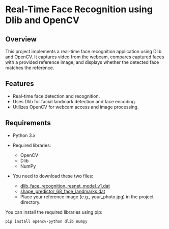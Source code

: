 # Real-Time Face Recognition using Dlib and OpenCV  

## Overview  
This project implements a real-time face recognition application using Dlib and OpenCV. It captures video from the webcam, compares captured faces with a provided reference image, and displays whether the detected face matches the reference.  

## Features  
- Real-time face detection and recognition.  
- Uses Dlib for facial landmark detection and face encoding.  
- Utilizes OpenCV for webcam access and image processing.  

## Requirements  
- Python 3.x  
- Required libraries:  
  - OpenCV  
  - Dlib  
  - NumPy  

- You need to download these two files:  
  - [dlib_face_recognition_resnet_model_v1.dat](https://github.com/ageitgey/face_recognition_models/blob/master/face_recognition_models/models/dlib_face_recognition_resnet_model_v1.dat)
  - [shape_predictor_68_face_landmarks.dat](https://github.com/italojs/facial-landmarks-recognition/blob/master/shape_predictor_68_face_landmarks.dat)
  - Place your reference image (e.g., your_photo.jpg) in the project directory.

You can install the required libraries using pip:  

```bash  
pip install opencv-python dlib numpy  
